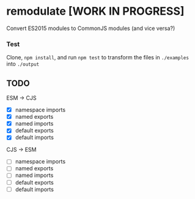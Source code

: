 # remodulate [WORK IN PROGRESS]
Convert ES2015 modules to CommonJS modules (and vice versa?)

### Test
Clone, `npm install`, and run `npm test` to transform the files in `./examples` into `./output`

## TODO

ESM -> CJS
- [x] namespace imports
- [x] named exports
- [x] named imports
- [x] default exports
- [x] default imports

CJS -> ESM
- [ ] namespace imports
- [ ] named exports
- [ ] named imports
- [ ] default exports
- [ ] default imports
